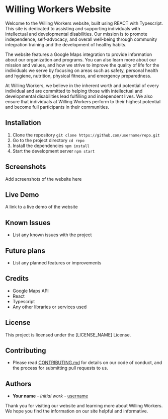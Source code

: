 # Willing Workers Website

Welcome to the Willing Workers website, built using REACT with Typescript. This site is dedicated to assisting and supporting individuals with intellectual and developmental disabilities. Our mission is to promote independence, self-advocacy, and overall well-being through community integration training and the development of healthy habits.

The website features a Google Maps integration to provide information about our organization and programs. You can also learn more about our mission and values, and how we strive to improve the quality of life for the individuals we serve by focusing on areas such as safety, personal health and hygiene, nutrition, physical fitness, and emergency preparedness.

At Willing Workers, we believe in the inherent worth and potential of every individual and are committed to helping those with intellectual and developmental disabilities lead fulfilling and independent lives. We also ensure that individuals at Willing Workers perform to their highest potential and become full participants in their communities.

## Installation 

1. Clone the repository `git clone https://github.com/username/repo.git`
2. Go to the project directory `cd repo`
3. Install the dependencies `npm install`
4. Start the development server `npm start`

## Screenshots

Add screenshots of the website here

## Live Demo

A link to a live demo of the website

## Known Issues
- List any known issues with the project

## Future plans
- List any planned features or improvements

## Credits

- Google Maps API
- React
- Typescript
- Any other libraries or services used

## License

This project is licensed under the [LICENSE_NAME] License.

## Contributing

- Please read [CONTRIBUTING.md](https://github.com/username/repo/blob/master/CONTRIBUTING.md) for details on our code of conduct, and the process for submitting pull requests to us.

## Authors

- **Your name** - *Initial work* - [username](https://github.com/username)

Thank you for visiting our website and learning more about Willing Workers. We hope you find the information on our site helpful and informative.
